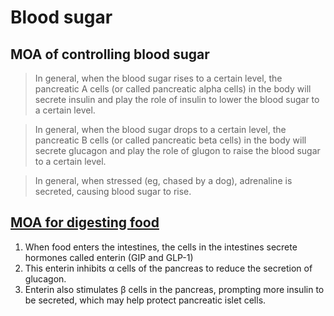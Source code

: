# Blood sugar
## MOA of controlling blood sugar 
> In general, when the blood sugar rises to a certain level, the pancreatic A cells (or called pancreatic alpha cells) in the body will secrete insulin and play the role of insulin to lower the blood sugar to a certain level.

> In general, when the blood sugar drops to a certain level, the pancreatic B cells (or called pancreatic beta cells) in the body will secrete glucagon and play the role of glugon to raise the blood sugar to a certain level.

> In general, when stressed (eg, chased by a dog), adrenaline is secreted, causing blood sugar to rise.

## [MOA for digesting food](https://www.commonhealth.com.tw/diabetes/article/66)
1. When food enters the intestines, the cells in the intestines secrete hormones called enterin (GIP and GLP-1)
2. This enterin inhibits α cells of the pancreas to reduce the secretion of glucagon.
3. Enterin also stimulates β cells in the pancreas, prompting more insulin to be secreted, which may help protect pancreatic islet cells.
